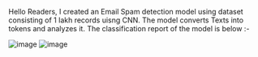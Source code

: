 Hello Readers,
I created an Email Spam detection model using dataset consisting of 1 lakh records uisng CNN. The model converts Texts into tokens and analyzes it. The classification report of the model is below :-

![image](https://github.com/user-attachments/assets/7b56298b-32cd-41d6-bbee-2d9d55fbc081)
![image](https://github.com/user-attachments/assets/998f18ae-0179-44d4-b851-887a43c442a1)
